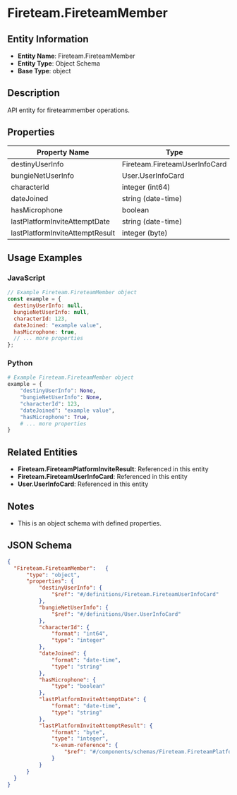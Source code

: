 # Fireteam.FireteamMember

## Entity Information
- **Entity Name**: Fireteam.FireteamMember
- **Entity Type**: Object Schema
- **Base Type**: object

## Description
API entity for fireteammember operations.

## Properties

| Property Name | Type | Description | Required |
|---------------|------|-------------|----------|
| destinyUserInfo | Fireteam.FireteamUserInfoCard |  | No |
| bungieNetUserInfo | User.UserInfoCard |  | No |
| characterId | integer (int64) |  | No |
| dateJoined | string (date-time) |  | No |
| hasMicrophone | boolean |  | No |
| lastPlatformInviteAttemptDate | string (date-time) |  | No |
| lastPlatformInviteAttemptResult | integer (byte) |  | No |

## Usage Examples

### JavaScript
```javascript
// Example Fireteam.FireteamMember object
const example = {
  destinyUserInfo: null,
  bungieNetUserInfo: null,
  characterId: 123,
  dateJoined: "example value",
  hasMicrophone: true,
  // ... more properties
};
```

### Python
```python
# Example Fireteam.FireteamMember object
example = {
    "destinyUserInfo": None,
    "bungieNetUserInfo": None,
    "characterId": 123,
    "dateJoined": "example value",
    "hasMicrophone": True,
    # ... more properties
}
```

## Related Entities
- **Fireteam.FireteamPlatformInviteResult**: Referenced in this entity
- **Fireteam.FireteamUserInfoCard**: Referenced in this entity
- **User.UserInfoCard**: Referenced in this entity

## Notes
- This is an object schema with defined properties.

## JSON Schema
```json
{
  "Fireteam.FireteamMember":   {
      "type": "object",
      "properties": {
          "destinyUserInfo": {
              "$ref": "#/definitions/Fireteam.FireteamUserInfoCard"
          },
          "bungieNetUserInfo": {
              "$ref": "#/definitions/User.UserInfoCard"
          },
          "characterId": {
              "format": "int64",
              "type": "integer"
          },
          "dateJoined": {
              "format": "date-time",
              "type": "string"
          },
          "hasMicrophone": {
              "type": "boolean"
          },
          "lastPlatformInviteAttemptDate": {
              "format": "date-time",
              "type": "string"
          },
          "lastPlatformInviteAttemptResult": {
              "format": "byte",
              "type": "integer",
              "x-enum-reference": {
                  "$ref": "#/components/schemas/Fireteam.FireteamPlatformInviteResult"
              }
          }
      }
  }
}
```

